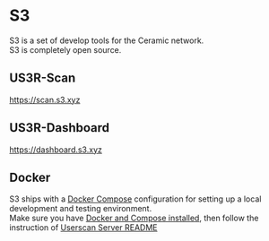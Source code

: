 # S3
S3 is a set of develop tools for the Ceramic network.  
S3 is completely open source.

## US3R-Scan
https://scan.s3.xyz

## US3R-Dashboard
https://dashboard.s3.xyz


## Docker
S3 ships with a [Docker Compose](https://docs.docker.com/compose/) configuration for setting up a local development and testing environment.  
Make sure you have [Docker and Compose installed](https://docs.docker.com/compose/install/), then follow the instruction of [Userscan Server README](./packages/server/README.md)

